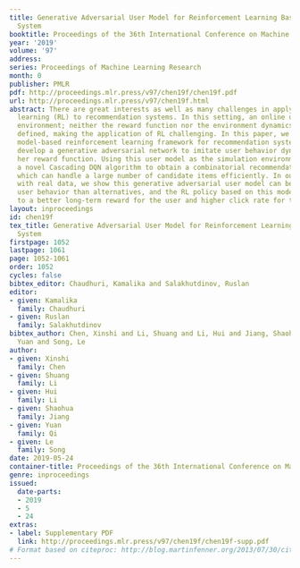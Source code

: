 ```yaml
---
title: Generative Adversarial User Model for Reinforcement Learning Based Recommendation
  System
booktitle: Proceedings of the 36th International Conference on Machine Learning
year: '2019'
volume: '97'
address: 
series: Proceedings of Machine Learning Research
month: 0
publisher: PMLR
pdf: http://proceedings.mlr.press/v97/chen19f/chen19f.pdf
url: http://proceedings.mlr.press/v97/chen19f.html
abstract: There are great interests as well as many challenges in applying reinforcement
  learning (RL) to recommendation systems. In this setting, an online user is the
  environment; neither the reward function nor the environment dynamics are clearly
  defined, making the application of RL challenging. In this paper, we propose a novel
  model-based reinforcement learning framework for recommendation systems, where we
  develop a generative adversarial network to imitate user behavior dynamics and learn
  her reward function. Using this user model as the simulation environment, we develop
  a novel Cascading DQN algorithm to obtain a combinatorial recommendation policy
  which can handle a large number of candidate items efficiently. In our experiments
  with real data, we show this generative adversarial user model can better explain
  user behavior than alternatives, and the RL policy based on this model can lead
  to a better long-term reward for the user and higher click rate for the system.
layout: inproceedings
id: chen19f
tex_title: Generative Adversarial User Model for Reinforcement Learning Based Recommendation
  System
firstpage: 1052
lastpage: 1061
page: 1052-1061
order: 1052
cycles: false
bibtex_editor: Chaudhuri, Kamalika and Salakhutdinov, Ruslan
editor:
- given: Kamalika
  family: Chaudhuri
- given: Ruslan
  family: Salakhutdinov
bibtex_author: Chen, Xinshi and Li, Shuang and Li, Hui and Jiang, Shaohua and Qi,
  Yuan and Song, Le
author:
- given: Xinshi
  family: Chen
- given: Shuang
  family: Li
- given: Hui
  family: Li
- given: Shaohua
  family: Jiang
- given: Yuan
  family: Qi
- given: Le
  family: Song
date: 2019-05-24
container-title: Proceedings of the 36th International Conference on Machine Learning
genre: inproceedings
issued:
  date-parts:
  - 2019
  - 5
  - 24
extras:
- label: Supplementary PDF
  link: http://proceedings.mlr.press/v97/chen19f/chen19f-supp.pdf
# Format based on citeproc: http://blog.martinfenner.org/2013/07/30/citeproc-yaml-for-bibliographies/
---
```

